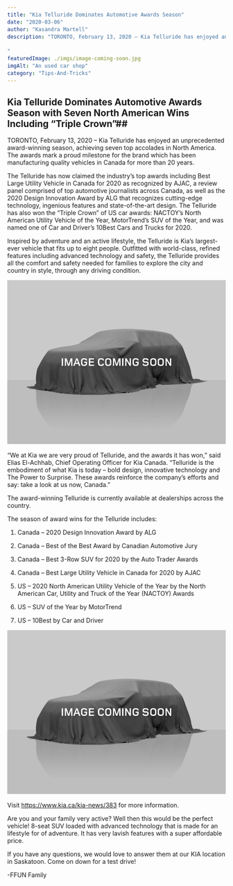 ```yaml
---
title: "Kia Telluride Dominates Automotive Awards Season"
date: "2020-03-06"
author: "Kasandra Martell"
description: "TORONTO, February 13, 2020 – Kia Telluride has enjoyed an unprecedented award-winning season, achieving seven top accolades in North America. The awards mark a proud milestone for the brand which has been manufacturing quality vehicles in Canada for more than 20 years.

"
featuredImage: ./imgs/image-coming-soon.jpg
imgAlt: "An used car shop"
category: "Tips-And-Tricks"
---
```


<!-- ![Markdown Logo](./imgs/image-coming-soon.jpg) -->

## Kia Telluride Dominates Automotive Awards Season with Seven North American Wins Including “Triple Crown”##

TORONTO, February 13, 2020 – Kia Telluride has enjoyed an unprecedented award-winning season, achieving seven top accolades in North America. The awards mark a proud milestone for the brand which has been manufacturing quality vehicles in Canada for more than 20 years.

The Telluride has now claimed the industry’s top awards including Best Large Utility Vehicle in Canada for 2020 as recognized by AJAC, a review panel comprised of top automotive journalists across Canada, as well as the 2020 Design Innovation Award by ALG that recognizes cutting-edge technology, ingenious features and state-of-the-art design. The Telluride has also won the “Triple Crown” of US car awards: NACTOY’s North American Utility Vehicle of the Year, MotorTrend’s SUV of the Year, and was named one of Car and Driver’s 10Best Cars and Trucks for 2020.

Inspired by adventure and an active lifestyle, the Telluride is Kia’s largest-ever vehicle that fits up to eight people. Outfitted with world-class, refined features including advanced technology and safety, the Telluride provides all the comfort and safety needed for families to explore the city and country in style, through any driving condition.

![Markdown Logo](./imgs/image-coming-soon.jpg)

“We at Kia we are very proud of Telluride, and the awards it has won,” said Elias El-Achhab, Chief Operating Officer for Kia Canada. “Telluride is the embodiment of what Kia is today – bold design, innovative technology and The Power to Surprise. These awards reinforce the company’s efforts and say: take a look at us now, Canada.”

The award-winning Telluride is currently available at dealerships across the country.

The season of award wins for the Telluride includes:

1. Canada – 2020 Design Innovation Award by ALG

2. Canada – Best of the Best Award by Canadian Automotive Jury

3. Canada – Best 3-Row SUV for 2020 by the Auto Trader Awards

4. Canada – Best Large Utility Vehicle in Canada for 2020 by AJAC

5. US – 2020 North American Utility Vehicle of the Year by the North American Car, Utility and Truck of the Year (NACTOY) Awards

6. US – SUV of the Year by MotorTrend

7. US – 10Best by Car and Driver

![Markdown Logo](./imgs/image-coming-soon.jpg)

Visit https://www.kia.ca/kia-news/383 for more information.

Are you and your family very active? Well then this would be the perfect vehicle! 8-seat SUV loaded with advanced technology that is made for an lifestyle for of adventure. It has very lavish features with a super affordable price.

If you have any questions, we would love to answer them at our KIA location in Saskatoon. Come on down for a test drive!

-FFUN Family
